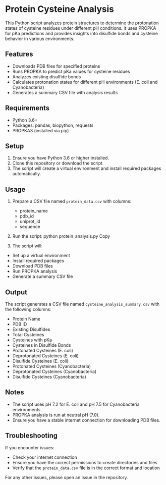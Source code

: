 # Protein Cysteine Analysis

This Python script analyzes protein structures to determine the protonation states of cysteine residues under different pH conditions. It uses PROPKA for pKa predictions and provides insights into disulfide bonds and cysteine behavior in various environments.

## Features

- Downloads PDB files for specified proteins
- Runs PROPKA to predict pKa values for cysteine residues
- Analyzes existing disulfide bonds
- Calculates protonation states for different pH environments (E. coli and Cyanobacteria)
- Generates a summary CSV file with analysis results

## Requirements

- Python 3.6+
- Packages: pandas, biopython, requests
- PROPKA3 (installed via pip)

## Setup

1. Ensure you have Python 3.6 or higher installed.
2. Clone this repository or download the script.
3. The script will create a virtual environment and install required packages automatically.

## Usage

1. Prepare a CSV file named `protein_data.csv` with columns:
   - protein_name
   - pdb_id
   - uniprot_id
   - sequence

2. Run the script:
python protein_analysis.py
Copy
3. The script will:
- Set up a virtual environment
- Install required packages
- Download PDB files
- Run PROPKA analysis
- Generate a summary CSV file

## Output

The script generates a CSV file named `cysteine_analysis_summary.csv` with the following columns:

- Protein Name
- PDB ID
- Existing Disulfides
- Total Cysteines
- Cysteines with pKa
- Cysteines in Disulfide Bonds
- Protonated Cysteines (E. coli)
- Deprotonated Cysteines (E. coli)
- Disulfide Cysteines (E. coli)
- Protonated Cysteines (Cyanobacteria)
- Deprotonated Cysteines (Cyanobacteria)
- Disulfide Cysteines (Cyanobacteria)

## Notes

- The script uses pH 7.2 for E. coli and pH 7.5 for Cyanobacteria environments.
- PROPKA analysis is run at neutral pH (7.0).
- Ensure you have a stable internet connection for downloading PDB files.

## Troubleshooting

If you encounter issues:
- Check your internet connection
- Ensure you have the correct permissions to create directories and files
- Verify that the `protein_data.csv` file is in the correct format and location

For any other issues, please open an issue in the repository.
